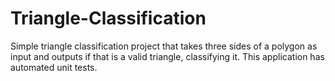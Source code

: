 # Triangle-Classification
Simple triangle classification project that takes three sides of a polygon as input and outputs if that is a valid triangle, classifying it. This application has automated unit tests.
